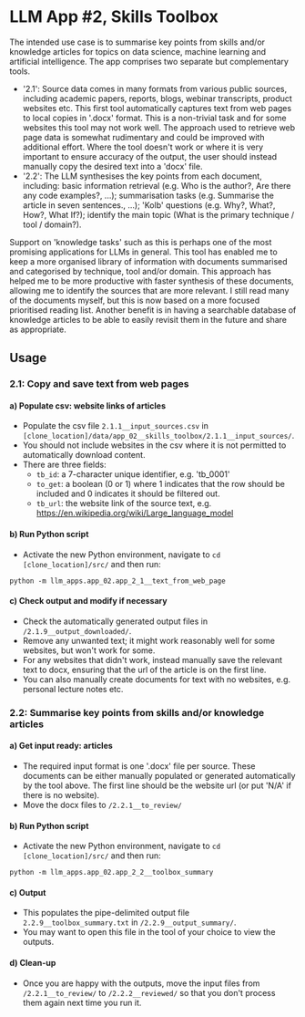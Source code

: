 # LLM App #2, Skills Toolbox

The intended use case is to summarise key points from skills and/or knowledge articles for topics on data science, machine learning and artificial intelligence. The app comprises two separate but complementary tools.
- '2.1': Source data comes in many formats from various public sources, including academic papers, reports, blogs, webinar transcripts, product websites etc. This first tool automatically captures text from web pages to local copies in '.docx' format. This is a non-trivial task and for some websites this tool may not work well. The approach used to retrieve web page data is somewhat rudimentary and could be improved with additional effort. Where the tool doesn't work or where it is very important to ensure accuracy of the output, the user should instead manually copy the desired text into a 'docx' file.
- '2.2': The LLM synthesises the key points from each document, including: basic information retrieval (e.g. Who is the author?, Are there any code examples?, ...); summarisation tasks (e.g. Summarise the article in seven sentences., ...); 'Kolb' questions (e.g. Why?, What?, How?, What If?); identify the main topic (What is the primary technique / tool / domain?).

Support on 'knowledge tasks' such as this is perhaps one of the most promising applications for LLMs in general. This tool has enabled me to keep a more organised library of information with documents summarised and categorised by technique, tool and/or domain. This approach has helped me to be more productive with faster synthesis of these documents, allowing me to identify the sources that are more relevant. I still read many of the documents myself, but this is now based on a more focused prioritised reading list. Another benefit is in having a searchable database of knowledge articles to be able to easily revisit them in the future and share as appropriate.

## Usage

### 2.1: Copy and save text from web pages

#### a) Populate csv: website links of articles
 - Populate the csv file `2.1.1__input_sources.csv` in `[clone_location]/data/app_02__skills_toolbox/2.1.1__input_sources/`.
 - You should not include websites in the csv where it is not permitted to automatically download content.
 - There are three fields:
   - `tb_id`: a 7-character unique identifier, e.g. 'tb_0001'
   - `to_get`: a boolean (0 or 1) where 1 indicates that the row should be included and 0 indicates it should be filtered out.
   - `tb_url`: the website link of the source text, e.g. https://en.wikipedia.org/wiki/Large_language_model

#### b) Run Python script
- Activate the new Python environment, navigate to `cd [clone_location]/src/` and then run:
```
python -m llm_apps.app_02.app_2_1__text_from_web_page
```

#### c) Check output and modify if necessary
- Check the automatically generated output files in `/2.1.9__output_downloaded/`.
- Remove any unwanted text; it might work reasonably well for some websites, but won't work for some.
- For any websites that didn't work, instead manually save the relevant text to docx, ensuring that the url of the article is on the first line.
- You can also manually create documents for text with no websites, e.g. personal lecture notes etc.

### 2.2: Summarise key points from skills and/or knowledge articles

#### a) Get input ready: articles
- The required input format is one '.docx' file per source. These documents can be either manually populated or generated automatically by the tool above. The first line should be the website url (or put 'N/A' if there is no website).
- Move the docx files to `/2.2.1__to_review/`

#### b) Run Python script
- Activate the new Python environment, navigate to `cd [clone_location]/src/` and then run:
```
python -m llm_apps.app_02.app_2_2__toolbox_summary
```

#### c) Output
- This populates the pipe-delimited output file `2.2.9__toolbox_summary.txt` in `/2.2.9__output_summary/`.
- You may want to open this file in the tool of your choice to view the outputs.

#### d) Clean-up
- Once you are happy with the outputs, move the input files from `/2.2.1__to_review/` to `/2.2.2__reviewed/` so that you don't process them again next time you run it.
